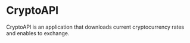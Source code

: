 # CryptoAPI
CryptoAPI is an application that downloads current cryptocurrency rates and enables to exchange.
